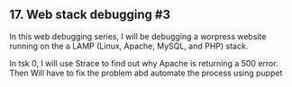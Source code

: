 ## 17. Web stack debugging #3
<p> In this web debugging series, I will be debugging a worpress website 
running on the a LAMP (Linux, Apache, MySQL, and PHP) stack.</p>
<p> In tsk 0, I will use Strace to find out why Apache is returning a 500 error. Then Will have to  fix the problem abd automate the process using puppet</p>
